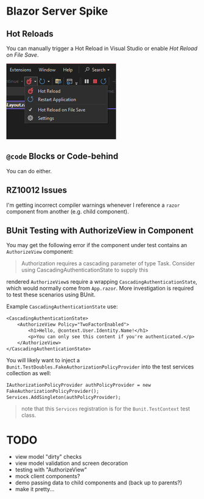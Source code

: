# Blazor Server Spike

## Hot Reloads

You can manually trigger a Hot Reload in Visual Studio or enable *Hot Reload on File Save*.

![Hot Reload](img/hot_reload.png)

## `@code` Blocks or Code-behind

You can do either.

## RZ10012 Issues

I'm getting incorrect compiler warnings whenever I reference a `razor` component from another (e.g. child component).

## BUnit Testing with AuthorizeView in Component

You may get the following error if the component under test contains an `AuthorizeView` component:

> Authorization requires a cascading parameter of type Task<AuthenticationState>. Consider using CascadingAuthenticationState to supply this

rendered `AuthorizeView`s require a wrapping `CascadingAuthenticationState`, which would normally come from `App.razor`. More investigation is required to test these scenarios using BUnit.

Example `CascadingAuthenticationState` use:

```
<CascadingAuthenticationState>
    <AuthorizeView Policy="TwoFactorEnabled">
        <h1>Hello, @context.User.Identity.Name!</h1>
        <p>You can only see this content if you're authenticated.</p>
    </AuthorizeView>
</CascadingAuthenticationState>
```

You will likely want to inject a `Bunit.TestDoubles.FakeAuthorizationPolicyProvider` into the test services collection as well:

```
IAuthorizationPolicyProvider authPolicyProvider = new FakeAuthorizationPolicyProvider();
Services.AddSingleton(authPolicyProvider);
```

> note that this `Services` registration is for the `Bunit.TestContext` test class.

# TODO

- view model "dirty" checks
- view model validation and screen decoration
- testing with "AuthorizeView"
- mock client components?
- demo passing data to child components and (back up to parents?)
- make it pretty...

